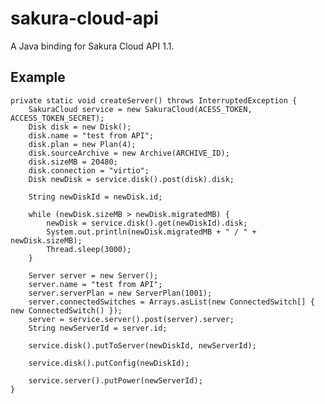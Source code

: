 sakura-cloud-api
========================

A Java binding for Sakura Cloud API 1.1.

Example
------------------------

    private static void createServer() throws InterruptedException {
        SakuraCloud service = new SakuraCloud(ACESS_TOKEN, ACCESS_TOKEN_SECRET);
        Disk disk = new Disk();
        disk.name = "test from API";
        disk.plan = new Plan(4);
        disk.sourceArchive = new Archive(ARCHIVE_ID);
        disk.sizeMB = 20480;
        disk.connection = "virtio";
        Disk newDisk = service.disk().post(disk).disk;

        String newDiskId = newDisk.id;

        while (newDisk.sizeMB > newDisk.migratedMB) {
            newDisk = service.disk().get(newDiskId).disk;
            System.out.println(newDisk.migratedMB + " / " + newDisk.sizeMB);
            Thread.sleep(3000);
        }

        Server server = new Server();
        server.name = "test from API";
        server.serverPlan = new ServerPlan(1001);
        server.connectedSwitches = Arrays.asList(new ConnectedSwitch[] { new ConnectedSwitch() });
        server = service.server().post(server).server;
        String newServerId = server.id;

        service.disk().putToServer(newDiskId, newServerId);

        service.disk().putConfig(newDiskId);

        service.server().putPower(newServerId);
    }
